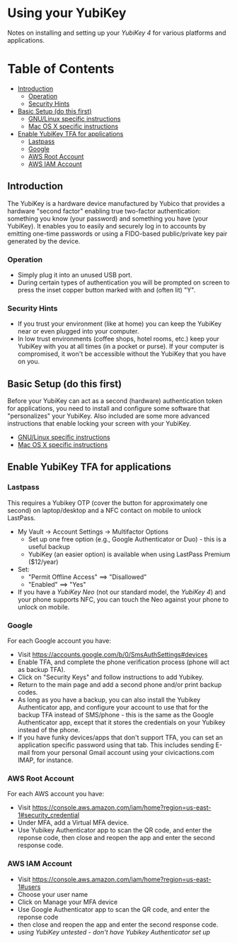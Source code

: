 # Using your YubiKey

Notes on installing and setting up your *YubiKey 4* for various platforms and applications.

Table of Contents
=================

* [Introduction](#Introduction)
  * [Operation](#operation)
  * [Security Hints](#security-hints)
* [Basic Setup (do this first)](#basic-setup-do-this-first)
  * [GNU/Linux specific instructions](linux.md)
  * [Mac OS X specific instructions](macosx.md)
* [Enable YubiKey TFA for applications](#enable-yubikey-tfa-for-applications)
  * [Lastpass](#lastpass)
  * [Google](#google)
  * [AWS Root Account](#aws-root-account)
  * [AWS IAM Account](#aws-iam-account)
  
## Introduction

The YubiKey is a hardware device manufactured by Yubico that provides a hardware "second factor" enabling true two-factor authentication: something you know (your password) and something you have (your YubiKey). It enables you to easily and securely log in to accounts by emitting one-time passwords or using a FIDO-based public/private key pair generated by the device.

### Operation
- Simply plug it into an unused USB port.
- During certain types of authentication you will be prompted on screen to press the inset copper button marked with and (often lit) "Y".

### Security Hints
- If you trust your environment (like at home) you can keep the YubiKey near or even plugged into your computer.
- In low trust environments (coffee shops, hotel rooms, etc.) keep your YubiKey with you at all times (in a pocket or purse). If your computer is compromised, it won't be accessible without the YubiKey that you have on you.

## Basic Setup (do this first)
Before your YubiKey can act as a second (hardware) authentication token for applications, you need to install and configure some software that "personalizes" your YubiKey. Also included are some more advanced instructions that enable locking your screen with your YubiKey.
- [GNU/Linux specific instructions](linux.md)
- [Mac OS X specific instructions](macosx.md)

## Enable YubiKey TFA for applications

### Lastpass
This requires a Yubikey OTP (cover the button for approximately one second) on laptop/desktop and a NFC contact on mobile to unlock LastPass.
- My Vault -> Account Settings -> Multifactor Options
  - Set up one free option (e.g., Google Authenticator or Duo) - this is a useful backup
  - YubiKey (an easier option) is available when using LastPass Premium ($12/year)
- Set:
  - "Permit Offline Access" ==> "Disallowed"
  - "Enabled" ==> "Yes"
- If you have a *YubiKey Neo* (not our standard model, the *YubiKey 4*) and your phone supports NFC, you can touch the Neo against your phone to unlock on mobile.

### Google
For each Google account you have:
- Visit https://accounts.google.com/b/0/SmsAuthSettings#devices
- Enable TFA, and complete the phone verification process (phone will act as backup TFA).
- Click on "Security Keys" and follow instructions to add Yubikey.
- Return to the main page and add a second phone and/or print backup codes.
- As long as you have a backup, you can also install the Yubikey Authenticator app, and configure your account to use that for the backup TFA instead of SMS/phone - this is the same as the Google Authenticator app, except that it stores the credentials on your Yubikey instead of the phone.
- If you have funky devices/apps that don't support TFA, you can set an application specific password using that tab. This includes sending E-mail from your personal Gmail account using your civicactions.com IMAP, for instance.

### AWS Root Account
For each AWS account you have:
- Visit https://console.aws.amazon.com/iam/home?region=us-east-1#security_credential
- Under MFA, add a Virtual MFA device.
- Use Yubikey Authenticator app to scan the QR code, and enter the reponse code, then close and reopen the app and enter the second response code.

### AWS IAM Account
- Visit https://console.aws.amazon.com/iam/home?region=us-east-1#users
- Choose your user name
- Click on Manage your MFA device
- Use Google Authenticator app to scan the QR code, and enter the reponse code
- then close and reopen the app and enter the second response code.
- _using YubiKey untested - don't have Yubikey Authenticator set up_
